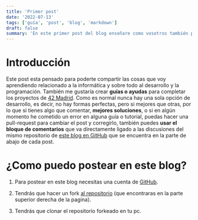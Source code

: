 ```yaml
---
title: 'Primer post'
date: '2022-07-13'
tags: ['guía', 'post', 'blog', 'markdown']
draft: false
summary: 'En este primer post del blog enseñare como vosotros también podéis postear en este blog realizando una serie de pasos que indicare.'
---
```


# Introducción

Este post esta pensado para poderte compartir las cosas que voy aprendiendo relacionado a la informática y sobre todo al desarrollo y la programación. También me gustaría crear **guías o ayudas** para completar los proyectos de [42 Madrid](https://42madrid.com). Como es normal nunca hay una sola opción de desarrollo, es decir, no hay formas perfectas, pero si mejores que otras, por lo que si tienes algo que comentar, **mejores soluciones**, o si en algún momento he cometido un error en alguna guía o tutorial, puedas hacer una pull-request para cambiar el post y corregirlo, también puedes **usar el bloque de comentarios** que va directamente ligado a las discusiones del mismo repositorio de [este blog en GitHub](https://github.com/snakeblack/snakes-blog/discussions) que se encuentra en la parte de abajo de cada post.

# ¿Como puedo postear en este blog?

1. Para postear en este blog necesitas una cuenta de [GitHub](https://github.com/).

2. Tendrás que hacer un fork [al repositorio](https://github.com/snakeblack/snakes-blog) (que encontraras en la parte superior derecha de la pagina).

3. Tendrás que clonar el repositorio forkeado en tu pc.
